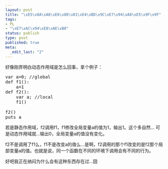 ```yaml
--- 
layout: post
title: "\xE5\x8A\xA8\xE6\x80\x81\xE4\xBD\x9C\xE7\x94\xA8\xE5\x9F\x9F"
tags: 
- PL
- "\xE7\xAC\x94\xE8\xAE\xB0"
status: publish
type: post
published: true
meta: 
  _edit_last: "2"
---
```

好像刚弄明白动态作用域是怎么回事，拿个例子：

<pre lang="javascript">
var a=0; //global
def f1():
    a=1
def f2():
    var a; //local
    f1()

f2()
puts a
</pre>

若是静态作用域，f2调用f1，f1修改全局变量a的值为1，输出1。这个多自然...
可是动态作用域就...输出0，全局变量a的值没有变化。

f2不是调用了f1么，f1不是改变a的值么...是啊，f2调用的那个f1改变的是f2那个局部变量a的值。也就是说，同一个函数在不同的环境下调用会有不同的行为。

好吧我正在纳闷为什么会有这种东西存在过...囧
